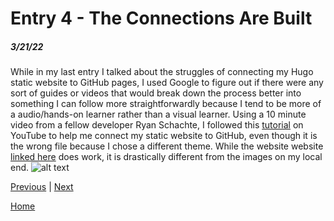 # Entry 4 - The Connections Are Built
##### 3/21/22

While in my last entry I talked about the struggles of connecting my Hugo static website to GitHub pages, I used Google to figure out if there were any sort of guides or videos that would break down the process better into something I can follow more straightforwardly because I tend to be more of a audio/hands-on learner rather than a visual learner. Using a 10 minute video from a fellow developer Ryan Schachte, I followed this [tutorial](https://www.youtube.com/watch?v=LIFvgrRxdt4) on YouTube to help me connect my static website to GitHub, even though it is the wrong file because I chose a different theme. While the website website [linked here](https://sparkles1736.github.io/sparkles.1736.github.io/#) does work, it is drastically different from the images on my local end. 
![alt text]()

[Previous](entry03.md) | [Next](entry05.md)

[Home](../README.md)
